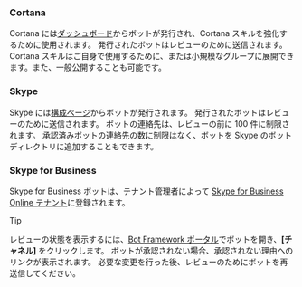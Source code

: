 ### <a name="cortana"></a>Cortana
Cortana には[ダッシュボード](https://aka.ms/cortana-publish)からボットが発行され、Cortana スキルを強化するために使用されます。 発行されたボットはレビューのために送信されます。 Cortana スキルはご自身で使用するために、または小規模なグループに展開できます。また、一般公開することも可能です。

### <a name="skype"></a>Skype
Skype には[構成ページ](~/bot-service-channel-connect-skype.md)からボットが発行されます。 発行されたボットはレビューのために送信されます。 ボットの連絡先は、レビューの前に 100 件に制限されます。 承認済みボットの連絡先の数に制限はなく、ボットを Skype のボット ディレクトリに追加することもできます。

### <a name="skype-for-business"></a>Skype for Business
Skype for Business ボットは、テナント管理者によって [Skype for Business Online テナント](https://msdn.microsoft.com/en-us/skype/Skype-For-Business-Bot-Framework/docs/overview)に登録されます。

> [!TIP]
> レビューの状態を表示するには、[Bot Framework ポータル](https://dev.botframework.com/)でボットを開き、**[チャネル]** をクリックします。
> ボットが承認されない場合、承認されない理由へのリンクが表示されます。 必要な変更を行った後、レビューのためにボットを再送信してください。
